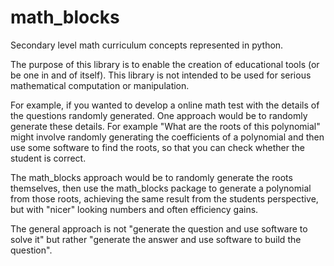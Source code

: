 # math_blocks
Secondary level math curriculum concepts represented in python.

The purpose of this library is to enable the creation of educational tools (or be one in and of itself).
This library is not intended to be used for serious mathematical computation or manipulation.

For example, if you wanted to develop a online math test with the details of the questions randomly generated. One approach would be to randomly generate these details. For example "What are the roots of this polynomial" might involve randomly generating the coefficients of a polynomial and then use some software to find the roots, so that you can check whether the student is correct.

The math_blocks approach would be to randomly generate the roots themselves, then use the math_blocks package to generate a polynomial from those roots, achieving the same result from the students perspective, but with "nicer" looking numbers and often efficiency gains.

The general approach is not "generate the question and use software to solve it" but rather "generate the answer and use software to build the question".
